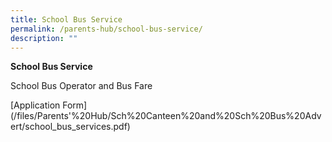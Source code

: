 ```yaml
---
title: School Bus Service
permalink: /parents-hub/school-bus-service/
description: ""
---
```

**School Bus Service**

School Bus Operator and Bus Fare

[Application Form]
(/files/Parents'%20Hub/Sch%20Canteen%20and%20Sch%20Bus%20Advert/school_bus_services.pdf)